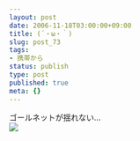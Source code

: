 ```yaml
---
layout: post
date: 2006-11-18T03:00:00+09:00
title: (´・ω・｀)
slug: post_73
tags:
- 携帯から
status: publish
type: post
published: true
meta: {}
---
```

<div class="caption">ゴールネットが揺れない…</div>
<div class="photo"><img src="http://wo.skr.jp/images/uploads/blog-photo-1163832966.79-0.jpg" /></div>

